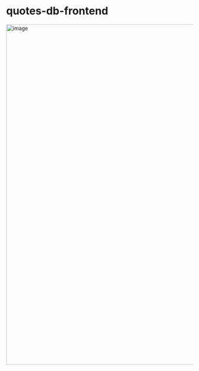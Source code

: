 # quotes-db-frontend
<img width="1693" height="913" alt="image" src="https://github.com/user-attachments/assets/6e1fdf6f-ce80-48d2-a220-27ae784d84a4" />
